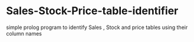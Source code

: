 # Sales-Stock-Price-table-identifier
simple prolog program to identify Sales , Stock and price tables using their column names
